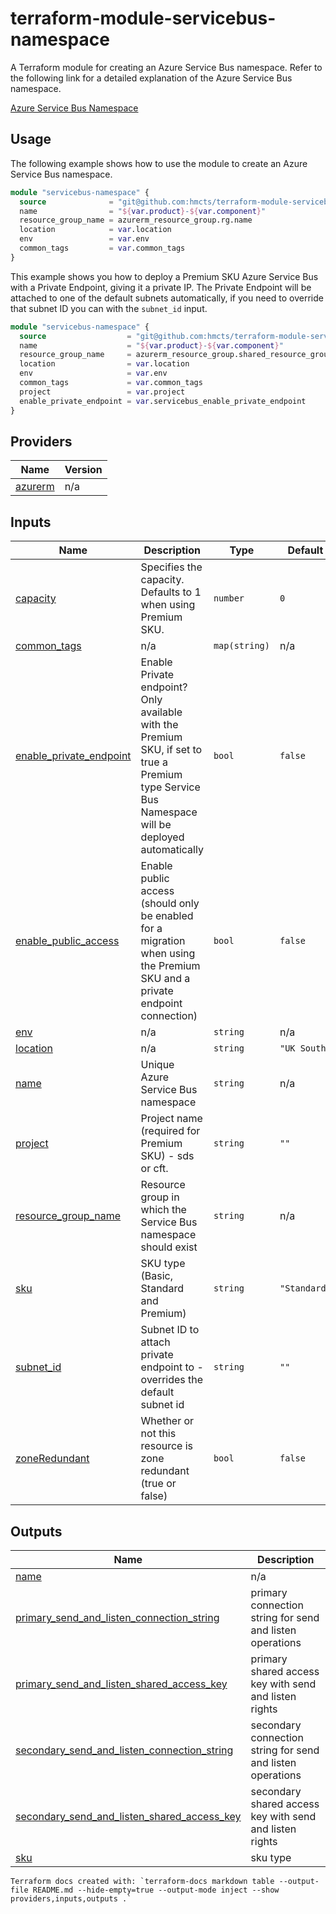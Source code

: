 # terraform-module-servicebus-namespace

A Terraform module for creating an Azure Service Bus namespace.
Refer to the following link for a detailed explanation of the Azure Service Bus namespace.

[Azure Service Bus Namespace](https://docs.microsoft.com/en-us/azure/service-bus-messaging/service-bus-messaging-overview)

## Usage

The following example shows how to use the module to create an Azure Service Bus namespace.

```terraform
module "servicebus-namespace" {
  source              = "git@github.com:hmcts/terraform-module-servicebus-namespace?ref=master"
  name                = "${var.product}-${var.component}"
  resource_group_name = azurerm_resource_group.rg.name
  location            = var.location
  env                 = var.env
  common_tags         = var.common_tags
}
```

This example shows you how to deploy a Premium SKU Azure Service Bus with a Private Endpoint, giving it a private IP. The Private Endpoint will be attached to one of the default subnets automatically, if you need to override that subnet ID you can with the `subnet_id` input.

```terraform
module "servicebus-namespace" {
  source                  = "git@github.com:hmcts/terraform-module-servicebus-namespace?ref=master"
  name                    = "${var.product}-${var.component}"
  resource_group_name     = azurerm_resource_group.shared_resource_group.name
  location                = var.location
  env                     = var.env
  common_tags             = var.common_tags
  project                 = var.project
  enable_private_endpoint = var.servicebus_enable_private_endpoint
}
```

<!-- BEGIN_TF_DOCS -->

## Providers

| Name                                                         | Version |
| ------------------------------------------------------------ | ------- |
| <a name="provider_azurerm"></a> [azurerm](#provider_azurerm) | n/a     |

## Inputs

| Name                                                                                                   | Description                                                                                                                                      | Type          | Default      | Required |
| ------------------------------------------------------------------------------------------------------ | ------------------------------------------------------------------------------------------------------------------------------------------------ | ------------- | ------------ | :------: |
| <a name="input_capacity"></a> [capacity](#input_capacity)                                              | Specifies the capacity. Defaults to 1 when using Premium SKU.                                                                                    | `number`      | `0`          |    no    |
| <a name="input_common_tags"></a> [common_tags](#input_common_tags)                                     | n/a                                                                                                                                              | `map(string)` | n/a          |   yes    |
| <a name="input_enable_private_endpoint"></a> [enable_private_endpoint](#input_enable_private_endpoint) | Enable Private endpoint? Only available with the Premium SKU, if set to true a Premium type Service Bus Namespace will be deployed automatically | `bool`        | `false`      |    no    |
| <a name="input_enable_public_access"></a> [enable_public_access](#input_enable_public_access)          | Enable public access (should only be enabled for a migration when using the Premium SKU and a private endpoint connection)                       | `bool`        | `false`      |    no    |
| <a name="input_env"></a> [env](#input_env)                                                             | n/a                                                                                                                                              | `string`      | n/a          |   yes    |
| <a name="input_location"></a> [location](#input_location)                                              | n/a                                                                                                                                              | `string`      | `"UK South"` |    no    |
| <a name="input_name"></a> [name](#input_name)                                                          | Unique Azure Service Bus namespace                                                                                                               | `string`      | n/a          |   yes    |
| <a name="input_project"></a> [project](#input_project)                                                 | Project name (required for Premium SKU) - sds or cft.                                                                                            | `string`      | `""`         |    no    |
| <a name="input_resource_group_name"></a> [resource_group_name](#input_resource_group_name)             | Resource group in which the Service Bus namespace should exist                                                                                   | `string`      | n/a          |   yes    |
| <a name="input_sku"></a> [sku](#input_sku)                                                             | SKU type (Basic, Standard and Premium)                                                                                                           | `string`      | `"Standard"` |    no    |
| <a name="input_subnet_id"></a> [subnet_id](#input_subnet_id)                                           | Subnet ID to attach private endpoint to - overrides the default subnet id                                                                        | `string`      | `""`         |    no    |
| <a name="input_zoneRedundant"></a> [zoneRedundant](#input_zoneRedundant)                               | Whether or not this resource is zone redundant (true or false)                                                                                   | `bool`        | `false`      |    no    |

## Outputs

| Name                                                                                                                                                                 | Description                                                |
| -------------------------------------------------------------------------------------------------------------------------------------------------------------------- | ---------------------------------------------------------- |
| <a name="output_name"></a> [name](#output_name)                                                                                                                      | n/a                                                        |
| <a name="output_primary_send_and_listen_connection_string"></a> [primary_send_and_listen_connection_string](#output_primary_send_and_listen_connection_string)       | primary connection string for send and listen operations   |
| <a name="output_primary_send_and_listen_shared_access_key"></a> [primary_send_and_listen_shared_access_key](#output_primary_send_and_listen_shared_access_key)       | primary shared access key with send and listen rights      |
| <a name="output_secondary_send_and_listen_connection_string"></a> [secondary_send_and_listen_connection_string](#output_secondary_send_and_listen_connection_string) | secondary connection string for send and listen operations |
| <a name="output_secondary_send_and_listen_shared_access_key"></a> [secondary_send_and_listen_shared_access_key](#output_secondary_send_and_listen_shared_access_key) | secondary shared access key with send and listen rights    |
| <a name="output_sku"></a> [sku](#output_sku)                                                                                                                         | sku type                                                   |

<!-- END_TF_DOCS -->

```
Terraform docs created with: `terraform-docs markdown table --output-file README.md --hide-empty=true --output-mode inject --show providers,inputs,outputs .`
```
